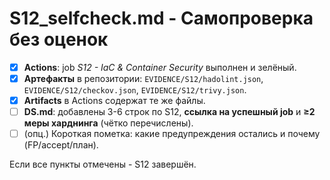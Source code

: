 # S12_selfcheck.md - Самопроверка без оценок

- [x] **Actions**: job _S12 - IaC & Container Security_ выполнен и зелёный.
- [x] **Артефакты** в репозитории: `EVIDENCE/S12/hadolint.json`, `EVIDENCE/S12/checkov.json`, `EVIDENCE/S12/trivy.json`.
- [x] **Artifacts** в Actions содержат те же файлы.
- [ ] **DS.md**: добавлены 3-6 строк по S12, **ссылка на успешный job** и **≥2 меры харднинга** (чётко перечислены).
- [ ] (опц.) Короткая пометка: какие предупреждения остались и почему (FP/accept/план).

Если все пункты отмечены - S12 завершён.
